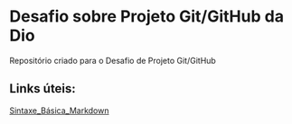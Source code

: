 # Desafio sobre Projeto Git/GitHub da Dio
Repositório criado para o Desafio de Projeto Git/GitHub

## Links úteis:
[Sintaxe_Básica_Markdown](https://www.markdownguide.org/basic-syntax/)

